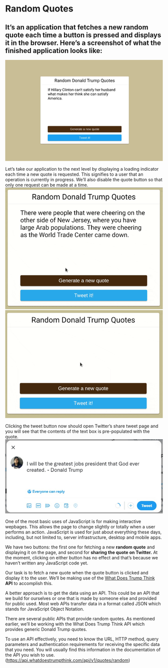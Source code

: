 # **Random Quotes**
## It’s an application that fetches a new random quote each time a button is pressed and displays it in the browser. Here’s a screenshot of what the finished application looks like:

![Front image](https://github.com/PriyanshuPatel02/Random-Quotes-/blob/main/quotes.png)

Let’s take our application to the next level by displaying a loading indicator each time a new quote is requested. This signifies to a user that an operation is currently in progress. We’ll also disable the quote button so that only one request can be made at a time.
![gif](https://github.com/PriyanshuPatel02/Random-Quotes-/blob/main/quote-gif-modified.gif)
![Quotes GIF](https://github.com/PriyanshuPatel02/Random-Quotes-/blob/main/quote-gif.gif)

Clicking the tweet button now should open Twitter’s share tweet page and you will see that the contents of the text box is pre-populated with the quote.
![Donald Trump](https://github.com/PriyanshuPatel02/Random-Quotes-/blob/main/tweet-Quote%20Screenshot.jpg)
<br>

One of the most basic uses of JavaScript is for making interactive wepbages. This allows the page to change slightly or totally when a user performs an action. JavaScript is used for just about everything these days, including, but not limited to, server infrastructure, desktop and mobile apps.

We have two buttons: the first one for fetching a new **random quote** and displaying it on the page, and second for **sharing the quote on Twitter.** At the moment, clicking on either button has no effect and that’s because we haven’t written any JavaScript code yet.

Our task is to fetch a new quote when the quote button is clicked and display it to the user. We’ll be making use of the [What Does Trump Think](https://whatdoestrumpthink.com/api-docs/index.html#introduction) **API** to accomplish this.

A better approach is to get the data using an API. This could be an API that we build for ourselves or one that is made by someone else and provided for public used. Most web APIs transfer data in a format called JSON which stands for JavaScript Object Notation.

There are several public APIs that provide random quotes. As mentioned earlier, we’ll be working with the What Does Trump Think API which provides generic Donald Trump quotes.

To use an API effectively, you need to know the URL, HTTP method, query parameters and authentication requirements for receiving the specific data that you need. You will usually find this information in the documentation of the API you wish to use. 
(https://api.whatdoestrumpthink.com/api/v1/quotes/random)
